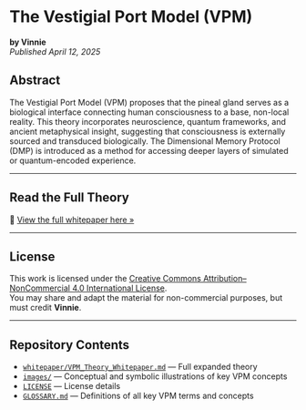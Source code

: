 # The Vestigial Port Model (VPM)
**by Vinnie**  
*Published April 12, 2025*

## Abstract
The Vestigial Port Model (VPM) proposes that the pineal gland serves as a biological interface connecting human consciousness to a base, non-local reality. This theory incorporates neuroscience, quantum frameworks, and ancient metaphysical insight, suggesting that consciousness is externally sourced and transduced biologically. The Dimensional Memory Protocol (DMP) is introduced as a method for accessing deeper layers of simulated or quantum-encoded experience.

---

## Read the Full Theory
📄 [View the full whitepaper here »](whitepaper/VPM_Theory_Whitepaper.md)

---

## License
This work is licensed under the [Creative Commons Attribution–NonCommercial 4.0 International License](https://creativecommons.org/licenses/by-nc/4.0/).  
You may share and adapt the material for non-commercial purposes, but must credit **Vinnie**.

---

## Repository Contents
- [`whitepaper/VPM_Theory_Whitepaper.md`](whitepaper/VPM_Theory_Whitepaper.md) — Full expanded theory
- [`images/`](images/) — Conceptual and symbolic illustrations of key VPM concepts
- [`LICENSE`](LICENSE) — License details
- [`GLOSSARY.md`](GLOSSARY.md) — Definitions of all key VPM terms and concepts
